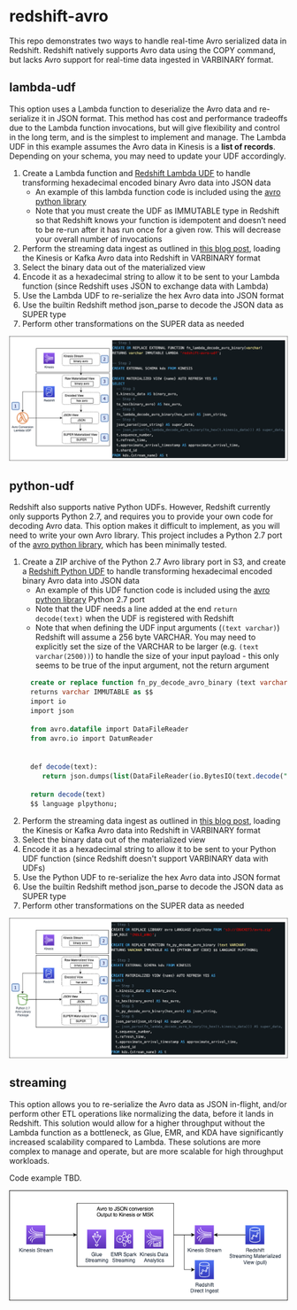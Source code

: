 # redshift-avro

This repo demonstrates two ways to handle real-time Avro serialized data in Redshift. Redshift natively supports Avro data using the COPY command, but lacks Avro support for real-time data ingested in VARBINARY format.

## lambda-udf

This option uses a Lambda function to deserialize the Avro data and re-serialize it in JSON format. This method has cost and performance tradeoffs due to the Lambda function invocations, but will give flexibility and control in the long term, and is the simplest to implement and manage. The Lambda UDF in this example assumes the Avro data in Kinesis is a **list of records**. Depending on your schema, you may need to update your UDF accordingly.

1. Create a Lambda function and [Redshift Lambda UDF](https://docs.aws.amazon.com/redshift/latest/dg/udf-creating-a-lambda-sql-udf.html) to handle transforming hexadecimal encoded binary Avro data into JSON data
    * An example of this lambda function code is included using the [avro python library](https://pypi.org/project/avro/)
    * Note that you must create the UDF as IMMUTABLE type in Redshift so that Redshift knows your function is idempotent and doesn’t need to be re-run after it has run once for a given row. This will decrease your overall number of invocations
2. Perform the streaming data ingest as outlined in [this blog post](https://aws.amazon.com/blogs/big-data/real-time-analytics-with-amazon-redshift-streaming-ingestion/), loading the Kinesis or Kafka Avro data into Redshift in VARBINARY format
3. Select the binary data out of the materialized view
4. Encode it as a hexadecimal string to allow it to be sent to your Lambda function (since Redshift uses JSON to exchange data with Lambda)
5. Use the Lambda UDF to re-serialize the hex Avro data into JSON format
6. Use the builtin Redshift method json_parse to decode the JSON data as SUPER type
7. Perform other transformations on the SUPER data as needed

![Avro using a Lambda function](https://github.com/mmehrten/redshift-avro/blob/main/Avro-Lambda.png)

## python-udf

Redshift also supports native Python UDFs. However, Redshift currently only supports Python 2.7, and requires you to provide your own code for decoding Avro data. This option makes it difficult to implement, as you will need to write your own Avro library. This project includes a Python 2.7 port of the [avro python library](https://pypi.org/project/avro/), which has been minimally tested.

1. Create a ZIP archive of the Python 2.7 Avro library port in S3, and create a [Redshift Python UDF](https://docs.aws.amazon.com/redshift/latest/dg/udf-python-language-support.html) to handle transforming hexadecimal encoded binary Avro data into JSON data
    * An example of this UDF function code is included using the [avro python library](https://pypi.org/project/avro/) Python 2.7 port
    * Note that the UDF needs a line added at the end `return decode(text)` when the UDF is registered with Redshift
    * Note that when defining the UDF input arguments (`(text varchar)`) Redshift will assume a 256 byte VARCHAR. You may need to explicitly set the size of the VARCHAR to be larger (e.g. `(text varchar(2500))`) to handle the size of your input payload - this only seems to be true of the input argument, not the return argument
    ```sql
      create or replace function fn_py_decode_avro_binary (text varchar(2500))
      returns varchar IMMUTABLE as $$
      import io
      import json

      from avro.datafile import DataFileReader
      from avro.io import DatumReader


      def decode(text):
         return json.dumps(list(DataFileReader(io.BytesIO(text.decode("hex")), DatumReader())))
         
      return decode(text)
      $$ language plpythonu;
      ```
2. Perform the streaming data ingest as outlined in [this blog post](https://aws.amazon.com/blogs/big-data/real-time-analytics-with-amazon-redshift-streaming-ingestion/), loading the Kinesis or Kafka Avro data into Redshift in VARBINARY format
3. Select the binary data out of the materialized view
4. Encode it as a hexadecimal string to allow it to be sent to your Python UDF function (since Redshift doesn't support VARBINARY data with UDFs)
5. Use the Python UDF to re-serialize the hex Avro data into JSON format
6. Use the builtin Redshift method json_parse to decode the JSON data as SUPER type
7. Perform other transformations on the SUPER data as needed

![Avro using a Python UDF](https://github.com/mmehrten/redshift-avro/blob/main/Avro-Python.png)

## streaming

This option allows you to re-serialize the Avro data as JSON in-flight, and/or perform other ETL operations like normalizing the data, before it lands in Redshift. This solution would allow for a higher throughput without the Lambda function as a bottleneck, as Glue, EMR, and KDA have significantly increased scalability compared to Lambda. These solutions are more complex to manage and operate, but are more scalable for high throughput workloads.

Code example TBD.

![Streaming Ingest](https://github.com/mmehrten/redshift-avro/blob/main/Stream-Ingest.png)
